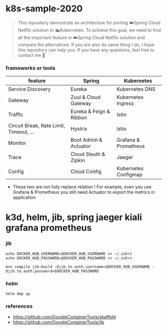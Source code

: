 # k8s-sample-2020
> This repository demostrate an architecture for porting ☁️Spring Cloud Netflix solution to 🛳Kubernetes. To achieve this goal, we need to find all the important feature in ☁️Spring Cloud Netflix solution and compare the alternatives. If you are also do same thing I do, I hope this repository can help you. If you have any questions, feel free to contact me 🙂

### frameworks or tools
|feature|Spring|Kubernetes|
|---|---|---|
|Service Discovery|Eureka|Kubernetes DNS|
|Gateway|Zuul & Cloud Gateway|Kubernetes Ingress|
|Traffic|Eureka & Feign & Ribbon|Istio|
|Circuit Break, Rate Limit, Timeout, ...|Hystrix|Istio|
|Monitor|Boot Admin & Actuator|Grafana & Prometheus|
|Trace|Cloud Sleuth & Zipkin|Jaeger|
|Config|Cloud Config|Kubernetes Configmap|
* These two are not fully replace relation ! For example, even you use Grafana & Prometheus you still need Actuator to export the metrics in application.

# k3d, helm, jib, spring jaeger kiali grafana prometheus

### jib
```
echo DOCKER_HUB_USERNAME=$DOCKER_HUB_USERNAME >> ~/.zshrc
echo DOCKER_HUB_PASSWORD=$DOCKER_HUB_PASSWORD >> ~/.zshrc

mvn compile jib:build -Djib.to.auth.username=$DOCKER_HUB_USERNAME -Djib.to.auth.password=$DOCKER_HUB_PASSWORD
```

### helm
```
helm dep up
```

### references
* https://github.com/GoogleContainerTools/skaffold
* https://github.com/GoogleContainerTools/jib
